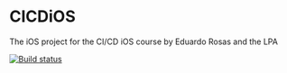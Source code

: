 # CICDiOS
The iOS project for the CI/CD iOS course by Eduardo Rosas and the LPA

[![Build status](https://build.appcenter.ms/v0.1/apps/4426781d-66b4-4c56-a7e9-52a24a79d693/branches/dev/badge)](https://appcenter.ms)
